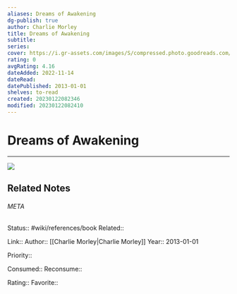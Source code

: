 ```yaml
---
aliases: Dreams of Awakening
dg-publish: true
author: Charlie Morley
title: Dreams of Awakening
subtitle: 
series: 
cover: https://i.gr-assets.com/images/S/compressed.photo.goodreads.com/books/1381297507l/18654754.jpg
rating: 0
avgRating: 4.16
dateAdded: 2022-11-14
dateRead: 
datePublished: 2013-01-01
shelves: to-read
created: 20230122082346
modified: 20230122082410
---
```

# Dreams of Awakening
---
![](https://i.gr-assets.com/images/S/compressed.photo.goodreads.com/books/1381297507l/18654754.jpg)

## Related Notes




###### META
Status:: #wiki/references/book
Related:: 

Link:: 
Author:: [[Charlie Morley\|Charlie Morley]]
Year:: 2013-01-01

Priority:: 

Consumed:: 
Reconsume:: 

Rating:: 
Favorite:: 
